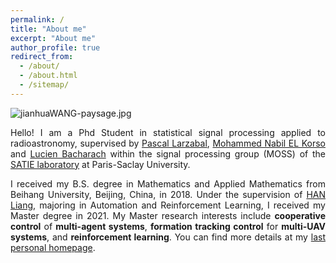 ```yaml
---
permalink: /
title: "About me"
excerpt: "About me"
author_profile: true
redirect_from:
  - /about/
  - /about.html
  - /sitemap/
---
```


<img src="https://jianhua-WANG-ENS.github.io/images/jianhuaWANG-paysage.jpg" alt="jianhuaWANG-paysage.jpg" border="0" />

<p style="text-align:justify; text-justify:inter-ideograph;">
Hello! I am a Phd Student in statistical signal processing applied to radioastronomy, supervised by <a href="https://scholar.google.com/citations?hl=fr&user=aNwgKEEAAAAJ&view_op=list_works&sortby=pubdate">Pascal Larzabal</a>, <a href="https://sites.google.com/site/nabkorso/home-page">Mohammed Nabil EL Korso</a> and <a href="https://scholar.google.fr/citations?user=3eGVmwcAAAAJ&hl=fr">Lucien Bacharach</a> within the signal processing group (MOSS) of the <a href="https://satie.ens-paris-saclay.fr/en">SATIE laboratory</a> at Paris-Saclay University.
</p>

<p style="text-align:justify; text-justify:inter-ideograph;">
I received my B.S. degree in Mathematics and Applied Mathematics from Beihang University, Beijing, China, in 2018. Under the supervision of <a href="https://www.hanliang.pro/">HAN Liang</a>, majoring in Automation and Reinforcement Learning, I received my Master degree in 2021. My Master research interests include <b>cooperative control</b> of <b>multi-agent systems</b>, <b>formation tracking control</b> for <b>multi-UAV systems</b>, and <b>reinforcement learning</b>. You can find more details at my <a href="https://jianhua-wang-ENS.github.io/">last personal homepage</a>.
</p>
